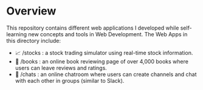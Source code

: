 # Overview

This repository contains different web applications I developed while self-learning new concepts and tools in Web Development. The Web Apps in this directory include:
  -  :chart_with_upwards_trend: /stocks  :  a stock trading simulator using real-time stock information.
  - :book: /books   :  an online book reviewing page of over 4,000 books where users can leave reviews and ratings.
  - :speech_balloon: /chats   :  an online chatroom where users can create channels and chat with each other in groups (similar to Slack). 
